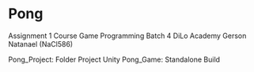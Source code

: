 # Pong
 
Assignment 1 Course Game Programming Batch 4 DiLo Academy 
Gerson Natanael (NaCl586) 
 
Pong_Project: Folder Project Unity
Pong_Game: Standalone Build
